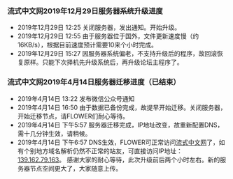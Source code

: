 ### 流式中文网2019年12月29日服务器系统升级进度
- 2019年12月29日 12:25 关闭服务器，发出通知。开始升级。
- 2019年12月29日 12:55 由于服务器位于国外，文件更新速度慢（约16KB/s），根据目前速度预计需要10来个小时完成。
- 2019年12月29日 15:27 因服务器系统偏老，不支持升级后的程序，故回滚恢复原样。只能下次择机先升级系统后，再升级论坛主程序了。


### 流式中文网2019年4月14日服务器迁移进度（已结束）
- 2019年4月14日 13:22 发布微信公众号通知
- 2019年4月14日 16:50 由于数据已备份完成，故提早开始迁移。关闭服务器，开始迁移节点，请FLOWER们耐心等待。
- 2019年4月14日 下午5:57 服务器迁移完成，IP地址改变，故重新配置DNS，需十几分钟生效，请稍候。
- 2019年4月14日 下午6:57 DNS生效，FLOWER可正常访问[流式中文网](http://www.flowcyto.cn)了，如有个别地方域名解析仍然不正常的站友，可直接访问IP地址：[139.162.79.163](http://139.162.79.163)。
感谢大家的耐心等待，此次升级前后两个小时左右。新的服务器节点空间更大了，大家随意上传。
